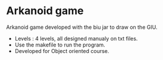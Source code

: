 # Arkanoid game
Arkanoid game developed with the biu jar to draw on the GIU.

* Levels : 4 levels, all designed manualy on txt files.
* Use the makefile to run the program.
* Developed for Object oriented course.
